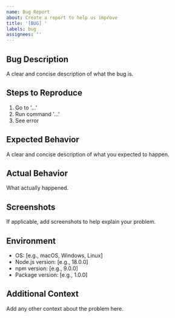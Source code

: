 ```yaml
---
name: Bug Report
about: Create a report to help us improve
title: '[BUG] '
labels: bug
assignees: ''
---
```


## Bug Description
A clear and concise description of what the bug is.

## Steps to Reproduce
1. Go to '...'
2. Run command '...'
3. See error

## Expected Behavior
A clear and concise description of what you expected to happen.

## Actual Behavior
What actually happened.

## Screenshots
If applicable, add screenshots to help explain your problem.

## Environment
- OS: [e.g., macOS, Windows, Linux]
- Node.js version: [e.g., 18.0.0]
- npm version: [e.g., 9.0.0]
- Package version: [e.g., 1.0.0]

## Additional Context
Add any other context about the problem here.
